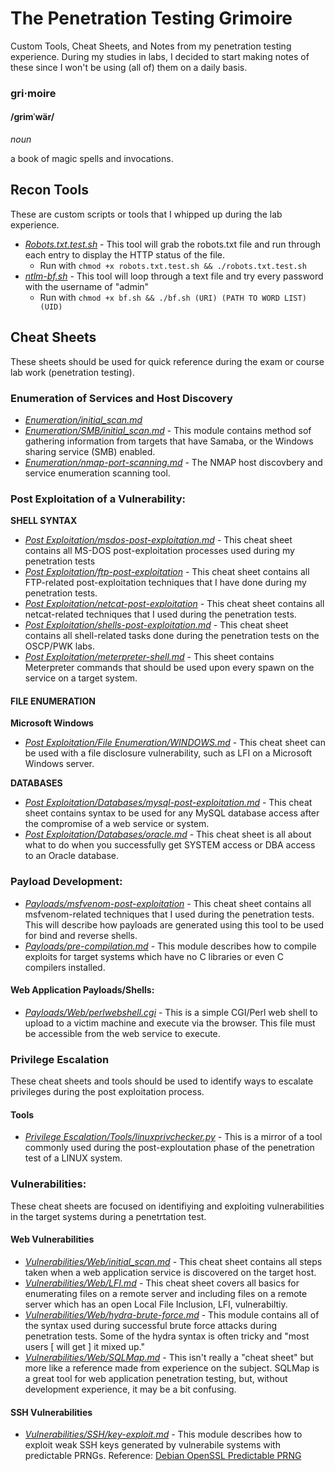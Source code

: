 # The Penetration Testing Grimoire
Custom Tools, Cheat Sheets, and Notes from my penetration testing experience. During my studies in labs, I decided to start making notes of these since I won't be using (all of) them on a daily basis.


### gri·moire
#### /ɡrimˈwär/
*noun*

a book of magic spells and invocations.

## Recon Tools
These are custom scripts or tools that I whipped up during the lab experience. 
* [*Robots.txt.test.sh*](https://github.com/weaknetlabs/OSCP-tools/blob/master/Tools/robots.txt.test.sh) - This tool will grab the robots.txt file and run through each entry to display the HTTP status of the file.
  * Run with `chmod +x robots.txt.test.sh && ./robots.txt.test.sh`
* [*ntlm-bf.sh*](https://github.com/weaknetlabs/OSCP-tools/blob/master/Tools/ntlm-bf.sh) - This tool will loop through a text file and try every password with the username of "admin"
  * Run with `chmod +x bf.sh && ./bf.sh (URI) (PATH TO WORD LIST) (UID)`

## Cheat Sheets
These sheets should be used for quick reference during the exam or course lab work (penetration testing).
### Enumeration of Services and Host Discovery
* [*Enumeration/initial_scan.md*](https://github.com/weaknetlabs/OSCP-tools/blob/master/Enumeration/initial_scans.md)
* [*Enumeration/SMB/initial_scan.md*](https://github.com/weaknetlabs/OSCP-tools/blob/master/Enumeration/SMB/initial_scan.md) - This module contains method sof gathering information from targets that have Samaba, or the Windows sharing service (SMB) enabled.
* [*Enumeration/nmap-port-scanning.md*](https://github.com/weaknetlabs/OSCP-tools/blob/master/Enumeration/nmap-port-scanning.md) - The NMAP host discovbery and service enumeration scanning tool.

### Post Exploitation of a Vulnerability:
**SHELL SYNTAX**
* [*Post Exploitation/msdos-post-exploitation.md*](https://github.com/weaknetlabs/OSCP-tools/blob/master/Post%20Exploitation/msdos.md) - This cheat sheet contains all MS-DOS post-exploitation processes used during my penetration tests
* [*Post Exploitation/ftp-post-exploitation*](https://github.com/weaknetlabs/OSCP-tools/blob/master/Post%20Exploitation/ftp.md) - This cheat sheet contains all FTP-related post-exploitation techniques that I have done during my penetration tests.
* [*Post Exploitation/netcat-post-exploitation*](https://github.com/weaknetlabs/OSCP-tools/blob/master/Post%20Exploitation/netcat-post-exploitation.md) - This cheat sheet contains all netcat-related techniques that I used during the penetration tests.
* [*Post Exploitation/shells-post-exploitation.md*](https://github.com/weaknetlabs/OSCP-tools/blob/master/Post%20Exploitation/shells-post-exploitation.md) - This cheat sheet contains all shell-related tasks done during the penetration tests on the OSCP/PWK labs.
* [*Post Exploitation/meterpreter-shell.md*](https://github.com/weaknetlabs/Penetration-Testing-Grimoire/blob/master/Post%20Exploitation/meterpreter-shell.md) - This sheet contains Meterpreter commands that should be used upon every spawn on the service on a target system.
#### FILE ENUMERATION
**Microsoft Windows**
* [*Post Exploitation/File Enumeration/WINDOWS.md*](https://github.com/weaknetlabs/OSCP-tools/blob/master/Post%20Exploitation/File%20Enumeration/WINDOWS.md) - This cheat sheet can be used with a file disclosure vulnerability, such as LFI on a Microsoft Windows server.

**DATABASES**
* [*Post Exploitation/Databases/mysql-post-exploitation.md*](https://github.com/weaknetlabs/OSCP-tools/blob/master/Post%20Exploitation/Databases/mysql-post-exploitation.md) - This cheat sheet contains syntax to be used for any MySQL database access after the compromise of a web service or system.
* [*Post Exploitation/Databases/oracle.md*](https://github.com/weaknetlabs/OSCP-tools/blob/master/Post%20Exploitation/Databases/oracle.md) - This cheat sheet is all about what to do when you successfully get SYSTEM access or DBA access to an Oracle database.

### Payload Development:
* [*Payloads/msfvenom-post-exploitation*](https://github.com/weaknetlabs/OSCP-tools/blob/master/Payloads/msfvenom-post-exploitation.md) - This cheat sheet contains all msfvenom-related techniques that I used during the penetration tests. This will describe how payloads are generated using this tool to be used for bind and reverse shells.
* [*Payloads/pre-compilation.md*](https://github.com/weaknetlabs/OSCP-tools/blob/master/Payloads/pre-compilation.md) - This module describes how to compile exploits for target systems which have no C libraries or even C compilers installed.
#### Web Application Payloads/Shells:
* [*Payloads/Web/perlwebshell.cgi*](https://github.com/weaknetlabs/OSCP-tools/blob/master/Payloads/Web/perlwebshell.cgi) - This is a simple CGI/Perl web shell to upload to a victim machine and execute via the browser. This file must be accessible from the web service to execute.

### Privilege Escalation
These cheat sheets and tools should be used to identify ways to escalate privileges during the post exploitation process.
#### Tools
* [*Privilege Escalation/Tools/linuxprivchecker.py*](https://github.com/weaknetlabs/Penetration-Testing-Grimoire/blob/master/Privilege%20Escalation/Tools/linuxprivchecker.py) - This is a mirror of a tool commonly used during the post-exploutation phase of the penetration test of a LINUX system.

### Vulnerabilities:
These cheat sheets are focused on identifiying and exploiting vulnerabilities in the target systems during a penetrtation test.
#### Web Vulnerabilities
* [*Vulnerabilities/Web/initial_scan.md*](https://github.com/weaknetlabs/OSCP-tools/blob/master/Vulnerabilities/Web/initial_scan.md) - This cheat sheet contains all steps taken when a web application service is discovered on the target host.
* [*Vulnerabilities/Web/LFI.md*](https://github.com/weaknetlabs/OSCP-tools/blob/master/Vulnerabilities/Web/LFI.md) - This cheat sheet covers all basics for enumerating files on a remote server and including files on a remote server which has an open Local File Inclusion, LFI, vulnerabiltiy.
* [*Vulnerabilities/Web/hydra-brute-force.md*](https://github.com/weaknetlabs/OSCP-tools/blob/master/Vulnerabilities/Web/hydra-brute-force.md) - This module contains all of the syntax used during successful brute force attacks during penetration tests. Some of the hydra syntax is often tricky and "most users [ will get ] it mixed up."
* [*Vulnerabilities/Web/SQLMap.md*](https://github.com/weaknetlabs/OSCP-tools/blob/master/Vulnerabilities/Web/SQLMap.md) - This isn't really a "cheat sheet" but more like a reference made from experience on the subject. SQLMap is a great tool for web application penetration testing, but, without development experience, it may be a bit confusing.

#### SSH Vulnerabilities
* [*Vulnerabilities/SSH/key-exploit.md*](https://github.com/weaknetlabs/OSCP-tools/blob/master/Vulnerabilities/SSH/key-exploit.md) - This module describes how to exploit weak SSH keys generated by vulnerabile systems with predictable PRNGs. Reference: [Debian OpenSSL Predictable PRNG](https://github.com/g0tmi1k/debian-ssh)
